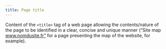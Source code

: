 ```yaml
---
title: Page title
---
```


Content of the `<title>` tag of a web page allowing the contents/nature of the page to be identified in a clear, concise and unique manner (“Site map www.nomdusite.fr” for a page presenting the map of the website, for example).
